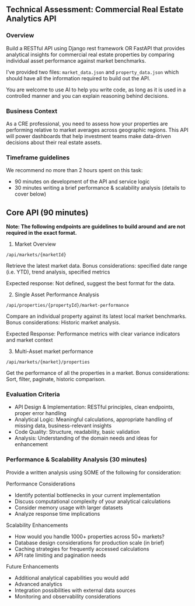 ## Technical Assessment: Commercial Real Estate Analytics API
### Overview

Build a RESTful API using Django rest framework OR FastAPI that provides analytical insights for commercial real estate properties by comparing individual asset performance against market benchmarks.

I've provided two files: ```market_data.json``` and ```property_data.json``` which should have all the information required to build out the API.

You are welcome to use AI to help you write code, as long as it is used in a controlled manner and you can explain reasoning behind decisions.

### Business Context

As a CRE professional, you need to assess how your properties are performing relative to market averages across geographic regions. This API will power dashboards that help investment teams make data-driven decisions about their real estate assets.

### Timeframe guidelines

We recommend no more than 2 hours spent on this task:
- 90 minutes on development of the API and service logic
- 30 minutes writing a brief performance & scalability analysis (details to cover below)

## Core API (90 minutes)

**Note: The following endpoints are guidelines to build around and are not required in the exact format.**

1. Market Overview

```/api/markets/{marketId}```

Retrieve the latest market data.
Bonus considerations: specified date range (i.e. YTD), trend analysis, specified metrics

Expected response: Not defined, suggest the best format for the data.

2. Single Asset Performance Analysis

```/api/properties/{propertyId}/market-performance```

Compare an individual property against its latest local market benchmarks.
Bonus considerations: Historic market analysis.

Expected Response: Performance metrics with clear variance indicators and market context

3. Multi-Asset market performance

```/api/markets/{market}/properties```

Get the performance of all the properties in a market.
Bonus considerations: Sort, filter, paginate, historic comparison.


### Evaluation Criteria

- API Design & Implementation: RESTful principles, clean endpoints, proper error handling
- Analytical Logic: Meaningful calculations, appropriate handling of missing data, business-relevant insights
- Code Quality: Structure, readability, basic validation
- Analysis: Understanding of the domain needs and ideas for enhancement

### Performance & Scalability Analysis (30 minutes)

Provide a written analysis using SOME of the following for consideration:

Performance Considerations
- Identify potential bottlenecks in your current implementation
- Discuss computational complexity of your analytical calculations
- Consider memory usage with larger datasets
- Analyze response time implications

Scalability Enhancements

- How would you handle 1000+ properties across 50+ markets?
- Database design considerations for production scale (in brief)
- Caching strategies for frequently accessed calculations
- API rate limiting and pagination needs

Future Enhancements
- Additional analytical capabilities you would add
- Advanced analytics
- Integration possibilities with external data sources
- Monitoring and observability considerations
